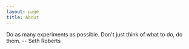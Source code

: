 ```yaml
---
layout: page
title: About
---
```


<p class="message">
  Do as many experiments as possible. Don't just think of what to do,
   do them. -- Seth Roberts
  </p>
  
  

